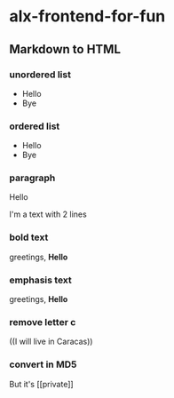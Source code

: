 # alx-frontend-for-fun

## Markdown to HTML

### unordered list
- Hello
- Bye

### ordered list
* Hello
* Bye

### paragraph
Hello

I'm a text
with 2 lines

### bold text
greetings, **Hello**

### emphasis text
greetings, __Hello__

### remove letter c
((I will live in Caracas))

### convert in MD5
But it's [[private]]
